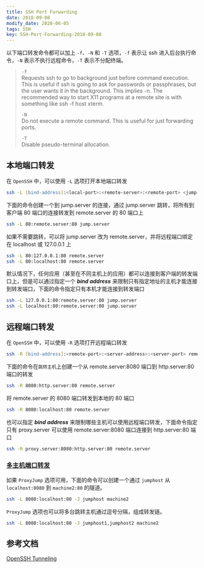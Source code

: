 ```yaml
---
title: SSH Port Forwarding
date: 2018-09-08
modify_date: 2020-06-05
tags: SSH
key: SSH-Port-Forwarding-2018-09-08
---
```


以下端口转发命令都可以加上 `-f`、`-N` 和 `-T` 选项，`-f` 表示让 ssh 进入后台执行命令，`-N` 表示不执行远程命令，`-T` 表示不分配终端。

> `-f`  
> Requests ssh to go to background just before command execution.  This is useful if ssh is going to ask for passwords or passphrases, but the user wants it in the background.  This implies -n.  The recommended way to start X11 programs at a remote site is with something like ssh -f host xterm.
>
> `-N`  
> Do not execute a remote command.  This is useful for just forwarding ports.
>
> `-T`  
> Disable pseudo-terminal allocation.

<!--more-->

## 本地端口转发

在 `OpenSSH` 中，可以使用 `-L` 选项打开本地端口转发

```zsh
ssh -L [bind-address]:<local-port>:<remote-server>:<remote-port> <jump-server>
```

下面的命令创建一个到 jump.server 的连接，通过 jump.server 跳转，将所有到客户端 80 端口的连接转发到 remote.server 的 80 端口上

```zsh
ssh -L 80:remote.server:80 jump.server
```

如果不需要跳转，可以将 jump.server 改为 remote.server，并将远程端口绑定在 localhost 或 127.0.0.1 上

```zsh
ssh -L 80:127.0.0.1:80 remote.server
ssh -L 80:localhost:80 remote.server
```

默认情况下，任何应用（甚至在不同主机上的应用）都可以连接到客户端的转发端口上，但是可以通过指定一个 **_bind address_** 来限制只有指定地址的主机才能连接到转发端口，下面的命令指定只有本机才能连接到转发端口

```zsh
ssh -L 127.0.0.1:80:remote.server:80 jump.server
ssh -L localhost:80:remote.server:80 jump.server
```

## 远程端口转发

在 `OpenSSH` 中，可以使用 `-R` 选项打开远程端口转发

```zsh
ssh -R [bind-address]:<remote-port>:<server-address>:<server-port> remote.server
```

下面的命令在`跳转主机`上创建一个从 remote.server:8080 端口到 http.server:80 端口的转发

```zsh
ssh -R 8080:http.server:80 remote.server
```

将 remote.server 的 8080 端口转发到本地的 80 端口

```zsh
ssh -R 8080:localhost:80 remote.server
```

也可以指定 **_bind address_** 来限制哪些主机可以使用远程端口转发，下面命令指定只有 proxy.server 可以使用 remote.server:8080 端口连接到 http.server:80 端口

```zsh
ssh -R proxy.server:8080:http.server:80 remote.server
```

### [多主机端口转发]

如果 `ProxyJump` 选项可用，下面的命令可以创建一个通过 `jumphost` 从 `localhost:8080` 到 `machine2:80` 的隧道。

```zsh
ssh -L 8080:localhost:80 -J jumphost machine2
```

`ProxyJump` 选项也可以将多台跳转主机通过逗号分隔，组成转发链。

```zsh
ssh -L 8080:localhost:80 -J jumphost1,jumphost2 machine2
```

## 参考文档

[OpenSSH Tunneling](https://en.wikibooks.org/wiki/OpenSSH/Cookbook/Tunnels)

[多主机端口转发]: https://en.wikibooks.org/wiki/OpenSSH/Cookbook/Proxies_and_Jump_Hosts#Port_Forwarding_Through_One_or_More_Intermediate_Hosts